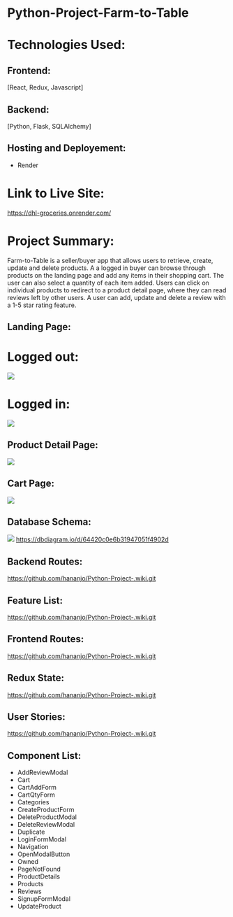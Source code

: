 # Python-Project-Farm-to-Table

# Technologies Used:

## Frontend:

[React, Redux, Javascript]

## Backend:

[Python, Flask, SQLAlchemy]

## Hosting and Deployement:

- Render

# Link to Live Site:

https://dhl-groceries.onrender.com/

# Project Summary:

Farm-to-Table is a seller/buyer app that allows users to retrieve, create, update and delete products. A a logged in buyer can browse through products on the landing page and add any items in their shopping cart. The user can also select a quantity of each item added. Users can click on individual products to redirect to a product detail page, where they can read reviews left by other users. A user can add, update and delete a review with a 1-5 star rating feature.

## Landing Page:

# Logged out:

![](https://res.cloudinary.com/dsu4khzr3/image/upload/v1687561103/86abfe242a76a318d851157875783bd3_xwob5k.jpg)

# Logged in:

![](https://res.cloudinary.com/dsu4khzr3/image/upload/v1687561151/382a27873f614e9afc36a8649e36a1af_tygxzz.png)

## Product Detail Page:

![](https://res.cloudinary.com/dsu4khzr3/image/upload/v1687561184/65932baefc3e908755f1d00763d2ea10_rx7fmg.png)

## Cart Page:

![](https://res.cloudinary.com/dsu4khzr3/image/upload/v1687561281/1cfba1f6f8d583b91ee23e0f720f568c_h3uqqo.png)

## Database Schema:

![](https://res.cloudinary.com/dwphwqyrn/image/upload/v1683996124/Etsy_1_f6usnn.png)
https://dbdiagram.io/d/64420c0e6b31947051f4902d

## Backend Routes:

https://github.com/hananjo/Python-Project-.wiki.git

## Feature List:

https://github.com/hananjo/Python-Project-.wiki.git

## Frontend Routes:

https://github.com/hananjo/Python-Project-.wiki.git

## Redux State:

https://github.com/hananjo/Python-Project-.wiki.git

## User Stories:

https://github.com/hananjo/Python-Project-.wiki.git

## Component List:

- AddReviewModal
- Cart
- CartAddForm
- CartQtyForm
- Categories
- CreateProductForm
- DeleteProductModal
- DeleteReviewModal
- Duplicate
- LoginFormModal
- Navigation
- OpenModalButton
- Owned
- PageNotFound
- ProductDetails
- Products
- Reviews
- SignupFormModal
- UpdateProduct
